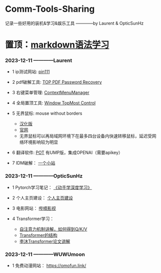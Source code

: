 # Comm-Tools-Sharing

记录一些好用的装机&学习&娱乐工具  ————by Laurent & OpticSunHz

#  置顶：[markdown语法学习](https://markdown.com.cn/basic-syntax/)

### 2023-12-11  ————Laurent

+ 1 ip测试网站:  [pin111](http://ip111.cn/)

+ 2 pdf破解工具:  [TOP PDF Password Recovery](https://www.zdfans.com/html/44778.html)

+ 3 右键菜单管理:  [ContextMenuManager](https://github.com/BluePointLilac/ContextMenuManager.git)

+ 4 全局置顶工具:  [Window TopMost Control](https://www.sordum.org/9182/window-topmost-control-v1-3/)

+ 5 无界鼠标:  mouse without borders
  + [汉化版](https://www.crsky.com/soft/311359.html)
  + [官网](https://www.microsoft.com/en-us/download/details.aspx?id=35460)
  + 无界鼠标可以再局域网环境下在最多四台设备内快速转移鼠标，延迟受网络环境影响较为明显

+ 6 翻译软件:  [POT](https://pot-app.com/) 有UMP版，集成OPENAI（需要apikey）
  
+ 7 IDM破解： [一个小站](https://www.ygxz.in/idea/1650/)

### 2023-12-11  ————OpticSunHz

+ 1 Pytorch学习笔记： [《动手学深度学习》](https://tangshusen.me/Dive-into-DL-PyTorch/#/)  

+ 2 个人主页建设： [个人主页建设](https://zhuanlan.zhihu.com/p/648447844)  

+ 3 电影网站： [哔嘀影视](https://www.bdys10.com/?ref=toolsdar.com)

+ 4 Transformer学习：
  + [自注意力机制讲解，如何得到Q/K/V](https://www.zhihu.com/tardis/zm/art/414084879?source_id=1005)
  + [Transformer的结构](https://zhuanlan.zhihu.com/p/338817680)
  + [李沐Transformer论文讲解](https://www.bilibili.com/video/BV1pu411o7BE/?spm_id_from=333.999.0.0)

### 2023-12-11  ————WUWUmoon

+ 1 免费动漫网站： https://omofun.link/

